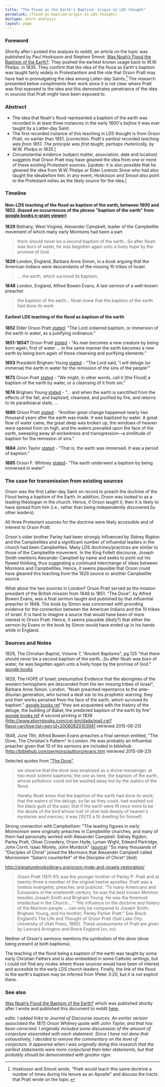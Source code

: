 ```yaml
---
title: "The Flood as the Earth's Baptism: origin in LDS thought"
permalink: /flood-as-baptism-origin-in-LDS-thought/
doctype: short-analysis
layout: page
---
```


### Foreword

Shortly after I posted this analysis to reddit, an article on the topic was published by Paul Hoskisson and Stephen Smoot: [Was Noah’s Flood the Baptism of the Earth?](https://rsc.byu.edu/es/archived/let-us-reason-together/was-noah-s-flood-baptism-earth).  They pushed the earliest known usage back to W.W. Phelps. in 1835.  They confirm that the idea of the flood as Earth's baptism was taught fairly widely in Protestantism and the role that Orson Pratt may have had in promulgating the idea among Latter-day Saints.[^pratt_taught_it_multiple_times] The research presented below compliments their work since it is not clear where Pratt was first exposed to the idea and this demonstrates penetrance of the idea in sources that Pratt might have been exposed to.

### Abstract

* The idea that Noah's flood represented a baptism of the earth was recorded in at least three instances in the early 1800's *before* it was ever taught by a Latter-day Saint.
* The first recorded instance of this teaching in LDS thought is from Orson Pratt, no earlier than 1851. [*correction: Pratt's earliest recorded teaching was from 1851.  The principle was first taught, perhaps rhetorically, by W.W. Phelps in 1835.*]
* Circumstantial evidence (subject matter, association, date and location) suggests that Orson Pratt may have gleaned the idea from one or more of these existing Protestant sources. [*update*: it is also possible that he gleaned the idea from W.W. Phelps or Elder Lorenzo Snow who had also taught the ideabefore him.  In any event, Hoskisson and Smoot also point to the Protestant milieu as the likely source for the idea.]

### Timeline

#### Non-LDS teaching of the flood as baptism of the earth, between 1800 and 1852.  (based on occurrences of the phrase "baptism of the earth" from [google books n-gram viewer](https://books.google.com/ngrams/graph?content=baptism+of+the+earth&year_start=1800&year_end=2000&corpus=15&smoothing=0&share=&direct_url=t1%3B%2Cbaptism%20of%20the%20earth%3B%2Cc0))

**1829** Bethany, West Virginia, Alexander Campbell, leader of the Campbellite movement of which many early Mormons had been a part

> there should never be a second baptism of the earth...So after Noah was born of water, he was begotten again unto a lively hope by the promise of God.

**1829** London, England, Barbara Anne Simon, in a book arguing that the American Indians were descendants of the missing 10 tribes of Israel.

> ... the earth, which survived its baptism.

**1848** London, England, Alfred Bowen Evans, A last sermon of a well-known preacher.

> the baptism of the earth... Noah knew that the baptism of the earth had done its work

#### Earliest LDS teaching of the flood as baptism of the earth

**1852** Elder Orson Pratt [stated](https://jod.mrm.org/1/280): "The Lord ordained baptism, or immersion of the earth in water, as a justifying ordinance."

**1851-1854?** Orson Pratt [stated](https://jod.mrm.org/1/328) - "As man becomes a new creature by being born again, first of water ... in the same manner the earth becomes a new earth by being born again of these cleansing and purifying elements."

**1853** President Brigham Young [stated](https://jod.mrm.org/1/264) - "The Lord said, 'I will deluge (or immerse) the earth in water for the remission of the sins of the people'"

**1873** Orson Pratt [stated](https://jod.mrm.org/16/312) - "We might, in other words, call it [the Flood] a baptism of the earth by water, or a cleansing of it from sin."

**1874** Brigham Young [stated](https://jod.mrm.org/17/115) - "... and when the earth is sanctified from the effects of the fall, and baptized, cleansed, and purified by fire, and returns to its paradisiacal state, ...

**1880** Orson Pratt [stated](https://jod.mrm.org/21/319) - "Another great change happened nearly two thousand years after the earth was made. It was baptized by water. A great flow of water came, the great deep was broken up, the windows of heaven were opened from on high, and the waters prevailed upon the face of the earth, sweeping away all wickedness and transgression—a similitude of baptism for the remission of sins." 

**1884** John Taylor [stated](https://jod.mrm.org/26/66) - "That is, the earth was immersed. It was a period of baptism."

**1885** Orson F. Whitney [stated](https://jod.mrm.org/26/260)- "The earth underwent a baptism by being immersed in water"

### The case for transmission from existing sources

Orson was the first Latter-day Saint on record to preach the doctrine of the Flood being a baptism of the Earth.  In addition, Orson was looked to as a leading theologian in the church.  Hence, if Orson taught it, then it is likely to have spread from him (i.e., rather than being independently discovered by other leaders).

All three Protestant sources for the doctrine were likely accessible and of interest to Orson Pratt.

Orson's older brother Parley had been strongly influenced by Sidney Rigdon and the Campbellites and a significant number of influential leaders in the church had been Campbellites.  Many LDS doctrines/practices are similar to those of the Campbellite movement.  In the King Follett discourse, Joseph Smith mentions Alexander Campbell by name and seeks to point out his flawed thinking, thus suggesting a continued interchange of ideas between Mormons and Campbellites.  Hence, it seems plausible that Orson could have gleaned this teaching from the 1829 source or another Campbellite source.

What about the two sources in London?  Orson Pratt served as the mission president of the British mission from 1848 to 1851.  "The Dove", by Alfred Bowen Evans, was a final sermon taught and published by that influential preacher in 1848.  The book by Simon was concerned with providing evidence for the connection between the American Indians and the 10 tribes of Israel.  It is hard to imagine a source that would have been of more interest to Orson Pratt.  Hence, it seems plausible (likely?) that either the sermon by Evans or the book by Simon would have ended up in his hands while in England.

### Sources and Notes

1829, The Christian Baptist, Volume 7, "Ancient Baptisms", pg 125 "that there should never be a second baptism of the earth...So after Noah was born of water, he was begotten again unto a lively hope by the promise of God." [google books](https://books.google.com/books?id=TugRAAAAIAAJ&pg=PA125&dq=%22baptism+of+the+earth%22&hl=en&sa=X&ved=0CB4Q6AEwAGoVChMIs52ixMTAxwIVzTqSCh0nCwz1#v=onepage&q=%22baptism%20of%20the%20earth%22&f=false)

1829, The HOPE of Israel; presumptive Evidence that the aborigines of the western hemisphere are descended from the ten missing tribes of Israel", Barbara Anne Simon. London. "Noah preached repentance to the ante-diluvian generation, who turned a deaf ear to his prophetic warning: they and their works perished from the face of the earth, which survived its baptism." [google books ref](https://books.google.com/books?id=SSY7AAAAYAAJ&pg=PA29&dq=%22baptism+of+the+earth%22&hl=en&sa=X&ved=0CC4Q6AEwA2oVChMIs52ixMTAxwIVzTqSCh0nCwz1#v=snippet&q=%22which%20survived%20its%20baptism%22&f=false) "they are acquainted with the history of the deluge, the building of Babel, the predicted baptism of the earth by fire" [google books ref](https://books.google.com/books?id=SSY7AAAAYAAJ&pg=PA29&dq=%22baptism+of+the+earth%22&hl=en&sa=X&ved=0CC4Q6AEwA2oVChMIs52ixMTAxwIVzTqSCh0nCwz1#v=snippet&q=%22baptism%20of%20the%20earth%22&f=false) A second printing in 1836 (http://www.ebornbooks.com/cgi-bin/dada/mail.cgi?flavor=archive;list=gen;id=20080820103941 retrieved 2015-08-23)

1848, June 11th, Alfred Bowen Evans preaches a final sermon entitled, "The Dove, The Christian's Pattern" in London.
He was probably an influential preacher given that 10 of his sermons are included in biblehub (http://biblehub.com/sermons/authors/evans.htm retrieved 2015-08-23)

Selected quotes from ["The Dove"](http://anglicanhistory.org/england/misc/evans_dove1848.html)

> we observe that the dove was employed as a divine messenger, at two most solemn baptisms; the one as here, the baptism of the earth, whose pollutions could not be washed away but by the waters of the flood.

> Hereby Noah knew that the baptism of the earth had done its work; that the waters of the deluge, so far as they could, had washed out the black guilt of the past; that if the earth were fit once more to be the abode of the bird whose loaf of olive told deeply of heaven's mysteries and mercies, it was [10/11] a fit dwelling for himself;

Strong connection with Campbellism: "The leading figures in early Mormonism were originally preaches in Campbellite churches, and many of them had personally worked with Alexander Campbell: Sidney Rigdon, Parley Pratt, Oliver Crowdery, Orson Hyde, Lyman Wight, Edward Partridge, John Corril, Isaac Morely, John Murdock" ([source](http://www.faithdefenders.com/articles/cults/campbellism.html))  "So many thousands of “Disciples of Christ” joined the Mormons that Alexander Campbell called Mormonism “Satan’s counterfeit” of the Disciples of Christ" (ibid)

http://signaturebookslibrary.org/orson-hyde-and-israels-restoration/

> Orson Pratt (1811-81) was the younger brother of Parley P. Pratt and at twenty-three a member of the original twelve apostles. Pratt was a tireless evangelist, preacher, and publicist. “To many Americans and Europeans in the nineteenth century, he was the best known Mormon besides Joseph Smith and Brigham Young. He was the foremost intellectual in the Church.…” “His influence on the doctrine and history of the Mormon people … can only be compared to Joseph Smith, Brigham Young, and his brother, Parley Parker Pratt.” See Breck England’s The Life and Thought of Orson Pratt (Salt Lake City: University of Utah Press, 1985). These assessments of Pratt are given by Leonard Arrington and Breck England (xv, xv).

Neither of Orson's sermons mentions the symbolism of the dove (dove being present at both baptisms).

The teaching of the flood being a baptism of the earth was taught by some early Christian Fathers and is also embedded in some Catholic writings, but I could not find any routes where those sources would have been of interest and accesible to the early LDS church leaders.  Finally, the link of the flood to the earth's baptism may be inferred from 1Peter 3:20, but it is not explicit there.

### See also

[Was Noah’s Flood the Baptism of the Earth?](https://rsc.byu.edu/es/archived/let-us-reason-together/was-noah-s-flood-baptism-earth) which was published shortly after I wrote and published this document to reddit [here](https://www.reddit.com/r/mormon/comments/3n5386/the_flood_as_the_earths_baptism_origin_in_lds/).

*edits: I added links to Journal of Discourse sources. An earlier version associated the 1875 Orson Whitney quote with John Taylor, and that has been corrected.  I originally included some discusssion of the amount of conjecture associated with each statement.  Since I have not done that exhaustively, I decided to remove the commentary on the level of conjecture.  It appeared when I was originally doing this research that the earliest statements were more conjectural than later statements, but that probably should be demonstrated with greator rigor.*

[^pratt_taught_it_multiple_times]: Hoskisson and Smoot wrote, "Pratt would teach this same doctrine a number of times during his tenure as an Apostle" and discuss the tracts that Pratt wrote on the topic.
